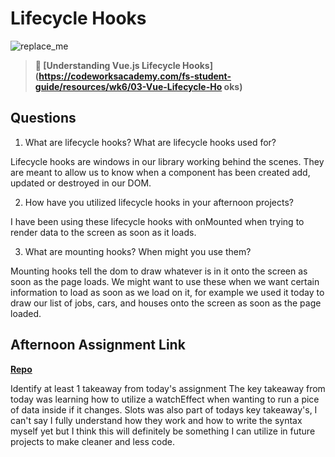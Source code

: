 # Lifecycle Hooks

![replace_me](https://codeworks.blob.core.windows.net/public/assets/img/illustrations/placeholder.svg)

> **📖 [Understanding Vue.js Lifecycle Hooks](https://codeworksacademy.com/fs-student-guide/resources/wk6/03-Vue-Lifecycle-Ho oks)**

## Questions

1. What are lifecycle hooks? What are lifecycle hooks used for?

Lifecycle hooks are windows in our library working behind the scenes. They are meant to allow us to know when a component has been created add, updated or destroyed in our DOM.

2. How have you utilized lifecycle hooks in your afternoon projects?

I have been using these lifecycle hooks with onMounted when trying to render data to the screen as soon as it loads.

3. What are mounting hooks? When might you use them?

Mounting hooks tell the dom to draw whatever is in it onto the screen as soon as the page loads. We might want to use these when we want certain information to load as soon as we load on it, for example we used it today to draw our list of jobs, cars, and houses onto the screen as soon as the page loaded.

## Afternoon Assignment Link

**[Repo](https://github.com/DiegoDomingu3z/vueGregslist2)**

Identify at least 1 takeaway from today's assignment
The key takeaway from today was learning how to utilize a watchEffect when wanting to run a pice of data inside if it changes. Slots was also part of todays key takeaway's, I can't say I fully understand how they work and how to write the syntax myself yet but I think this will definitely be something I can utilize in future projects to make cleaner and less code.